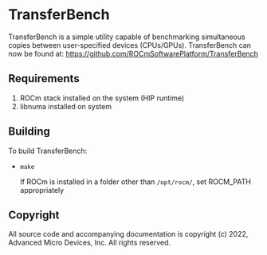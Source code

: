 # TransferBench

TransferBench is a simple utility capable of benchmarking simultaneous copies between user-specified devices (CPUs/GPUs).
TransferBench can now be found at: https://github.com/ROCmSoftwarePlatform/TransferBench

## Requirements

1. ROCm stack installed on the system (HIP runtime)
2. libnuma installed on system

## Building
  To build TransferBench:
* `make`

  If ROCm is installed in a folder other than `/opt/rocm/`, set ROCM_PATH appropriately

## Copyright
All source code and accompanying documentation is copyright (c) 2022, Advanced Micro Devices, Inc. All rights reserved.
